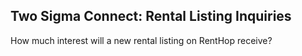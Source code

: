 ## Two Sigma Connect: Rental Listing Inquiries

How much interest will a new rental listing on RentHop receive?
